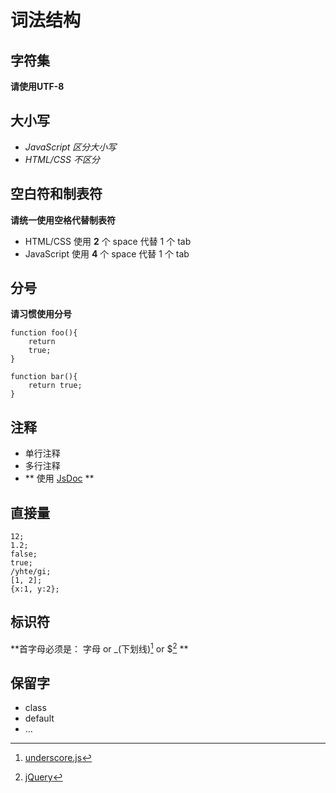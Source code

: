 # 词法结构


## 字符集

**请使用UTF-8**

## 大小写

* *JavaScript 区分大小写*
* *HTML/CSS 不区分*

## 空白符和制表符

**请统一使用空格代替制表符**

* HTML/CSS 使用 **2** 个 space 代替 1 个 tab
* JavaScript 使用 **4** 个 space 代替 1 个 tab

## 分号

**请习惯使用分号**
	
	function foo(){
		return
		true;
	}
	
	function bar(){
		return true;
	}

## 注释

* 单行注释
* 多行注释
* ** 使用 [JsDoc](https://code.google.com/p/jsdoc-toolkit/w/list ) **

## 直接量

	12;
	1.2;
	false;
	true;
	/yhte/gi;
	[1, 2];
	{x:1, y:2};


## 标识符

**首字母必须是： 字母 or _(下划线)[^1] or $[^2] **

[^1]: [underscore.js](http://underscorejs.org/)
[^2]: [jQuery](http://jquery.com/)

## 保留字

* class
* default
* …
		